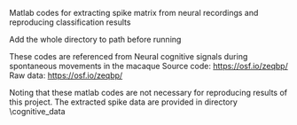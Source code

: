 Matlab codes for extracting spike matrix from neural recordings and reproducing classification results

Add the whole directory to path before running

These codes are referenced from Neural cognitive signals during spontaneous movements in the macaque
Source code: https://osf.io/zeqbp/
Raw data: https://osf.io/zeqbp/

Noting that these matlab codes are not necessary for reproducing results of this project. The extracted spike data are provided in directory \cognitive_data

